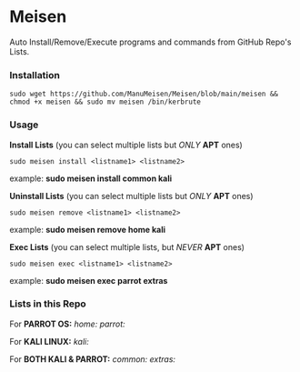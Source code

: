 # **Meisen**
Auto Install/Remove/Execute programs and commands from GitHub Repo's Lists.

### **Installation** 
```
sudo wget https://github.com/ManuMeisen/Meisen/blob/main/meisen && chmod +x meisen && sudo mv meisen /bin/kerbrute
```
### **Usage**

**Install Lists** (you can select multiple lists but *ONLY* **APT** ones)
```
sudo meisen install <listname1> <listname2>
```
example: **sudo meisen install common kali**



**Uninstall Lists** (you can select multiple lists but *ONLY* **APT** ones)
```
sudo meisen remove <listname1> <listname2>
```
example: **sudo meisen remove home kali**



**Exec Lists** (you can select multiple lists, but *NEVER* **APT** ones)
```
sudo meisen exec <listname1> <listname2>
```
example: **sudo meisen exec parrot extras**



### **Lists in this Repo**
For **PARROT OS:**
*home:*
*parrot:*

For **KALI LINUX:**
*kali:*

For **BOTH KALI & PARROT:**
*common:*
*extras:*

